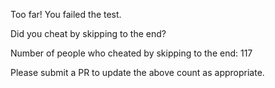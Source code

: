 Too far! You failed the test. 
 
Did you cheat by skipping to the end? 
 
Number of people who cheated by skipping to the end: 117
 
Please submit a PR to update the above count as appropriate. 
 
